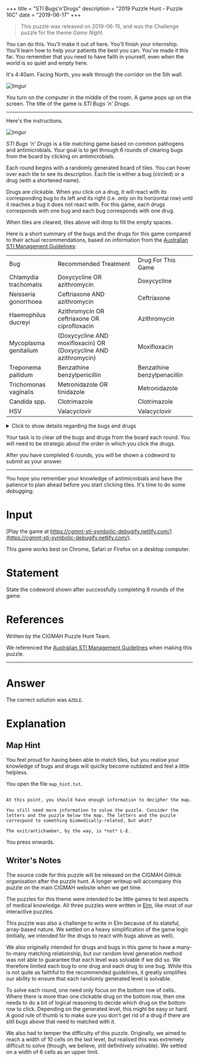 +++
title = "STI Bugs'n'Drugs"
description = "2019 Puzzle Hunt - Puzzle 16C"
date = "2019-06-17"
+++

> This puzzle was released on 2019-06-15, and was the Challenge puzzle for the theme *Game Night*.

You can do this. You'll make it out of here. You'll finish your internship. You'll learn how to help your patients the best you can. You've made it this far. You remember that you need to have faith in yourself, even when the world is so quiet and empty here.

It's 4:40am. Facing North, you walk through the corridor on the 5th wall.

![Imgur](https://i.imgur.com/cEUykIm.gif)

You turn on the computer in the middle of the room. A game pops up on the screen. The title of the game is *STI Bugs 'n' Drugs*.

---

Here's the instructions.

![Imgur](https://i.imgur.com/Hsqi5a5.gif)

*STI Bugs 'n' Drugs* is a tile matching game based on common pathogens and antimicrobials. Your goal is to get through 6 rounds of clearing bugs from the board by clicking on antimicrobials.

Each round begins with a randomly generated board of tiles. You can hover over each tile to see its description. Each tile is either a bug (circled) or a drug (with a shortened name).

Drugs are clickable. When you click on a drug, it will react with its corresponding bug to its left and its right (i.e. only on its horizontal row) until it reaches a bug it does not react with. For this game, each drugs corresponds with one bug and each bug corresponds with one drug.

When tiles are cleared, tiles above will drop to fill the empty spaces.

Here is a short summary of the bugs and the drugs for this game compared to their actual recommendations, based on information from the [Australian STI Management Guidelines](http://www.sti.guidelines.org.au/):

<table>
<tbody>
<tr>
<td>Bug</td>
<td>Recommended Treatment</td>
<td>Drug For This Game</td>
</tr>
<tr>
<td>Chlamydia trachomatis</td>
<td>Doxycycline OR azithromycin</td>
<td>Doxycycline</td>
</tr>
<tr>
<td>Neisseria gonorrhoea</td>
<td>Ceftriaxone AND azithromycin</td>
<td>Ceftriaxone</td>
</tr>
<tr>
<td>Haemophilus ducreyi</td>
<td>Azithromycin OR ceftriaxone OR ciprofloxacin</td>
<td>Azithromycin</td>
</tr>
<tr>
<td>Mycoplasma genitalium</td>
<td>(Doxycycline AND moxifloxacin) OR (Doxycycline AND azithromycin)</td>
<td>Moxifloxacin</td>
</tr>
<tr>
<td>Treponema pallidum</td>
<td>Benzathine benzylpenicillin</td>
<td>Benzathine benzylpenacillin</td>
</tr>
<tr>
<td>Trichomonas vaginalis</td>
<td>Metronidazole OR tinidazole</td>
<td>Metronidazole</td>
</tr>
<tr>
<td>Candida spp.</td>
<td>Clotrimazole</td>
<td>Clotrimazole</td>
</tr>
<tr>
<td>HSV</td>
<td>Valacyclovir</td>
<td>Valacyclovir</td>
</tr>
</tbody>
</table>

<details>
<summary> Click to show details regarding the bugs and drugs</summary>
<ol>
<li><p><i>Chlamydia trachomatis, serovars D-F</i>, a gram-negative bacterium. The recommended pharmacological  treatment for uncomplicated infection is doxycycline <i>or</i> azithromycin, but for this game, it only reacts with <i>doxycycline</i>.</p></li>
<li><p><i>Neisseria gonorrhoea</i>, a gram-negative diplococci. The recommended pharmacological treatment is ceftriaxone <i>and</i> azithromycin, but for this game, it only reacts with <i>ceftriaxone</i>. </p></li>
<li><p><i>Haemophilus ducreyi</i>, a gram-negative coccobacillus associated with <i>chancroid</i> and, on staining, often appears in a "school of fish" pattern. The recommended pharmacological treatment is azithromycin <i>or</i> ceftriaxone <i>or</i> ciprofloxacin, but for this game, it only reacts with <i>azithromycin</i>. </p></li>
<li><p><i>Mycoplasma genitalium</i>, a small flask-shaped bacterium. The recommended pharmacological treatment is doxycycline followed by azithromycin if macrolide susceptible, but very high rates of macrolide-resistance amongst risk groups in Australia (e.g. up to 80% in men who have sex with men and 50% in heterosexual women and men) mean that treatment with doxycycline followed by <i>moxifloxacin</i> is recommended where resistance is suspected. For this game, mycoplasma only reacts with <i>moxifloxacin</i>. </p></li>
<li><p><i>Treponema pallidum</i>, a spirochete seen on dark field microscopy associated with <i>syphillis</i>. The recommended pharmacological treatment is benzathine benzylpenicillin (aka benzathine penicillin G). In this game, treponema pallidum reacts with <i>benzathine benzylpenicillin (G)</i>.</p></li>
<li><p><i>Trichomonas vaginalis</i>, a parasite associated with profuse, frothy vaginal discharge. The recommended pharmacological treatment is metronidazole or tinidazole. For this game, trichomonas reacts with <i>metronidazole</i>.</p></li>
<li><p><i>Candida species</i>, fungi associated with candidiasis which often appear with budding yeasts or pseudohyphae on microscopy. The recommended pharmacological treatment is clotrimazole cream. For this game, candida reacts with clotrimazle. </p></li>
<li><p><i>Herpes simplex virus</i>, a virus associated with oral and genita lherpes. The recommended pharmacological treatment is valacyclovir. For this game, HSV reacts with valacyclovir. </p></li>
</ol>
</details>

Your task is to clear *all* the bugs and drugs from the board each round. You will need to be strategic about the order in which you click the drugs.

After you have completed 6 rounds, you will be shown a codeword to submit as your answer.

---

You hope you remember your knowledge of antimicrobials and have the patience to plan ahead before you start clicking tiles. It's time to do some *debugging*.

# Input

[Play the game at https://cgmnt-sti-symbolic-debugify.netlify.com/](https://cgmnt-sti-symbolic-debugify.netlify.com/).

This game works best on Chrome, Safari or Firefox on a desktop computer.

# Statement

State the codeword shown after successfully completing 6 rounds of the game.


# References

Written by the CIGMAH Puzzle Hunt Team.

We referenced the [Australian STI Management Guidelines](http://www.sti.guidelines.org.au/) when making this puzzle.

---

# Answer

The correct solution was `AZOLE`.

# Explanation

## Map Hint

You feel proud for having been able to match tiles, but you realise your knowledge of bugs and drugs will quiclky become outdated and feel a little helpless.

You open the file `map_hint.txt`.

```text

At this point, you should have enough information to decipher the map.

You still need more information to solve the puzzle. Consider the letters and the puzzle below the map. The letters and the puzzle correspond to something biomedically-related, but what?

The exit/antichamber, by the way, is *not* L-E.

```

You press onwards.

## Writer's Notes

The source code for this puzzle will be released on the CIGMAH GitHub organisation after the puzzle hunt. A longer writeup will accompany this puzzle on the main CIGMAH website when we get time.

The puzzles for this theme were intended to be little games to test aspects of medical knowledge. All three puzzles were written in [Elm](https://elm-lang.org/), like most of our interactive puzzles.

This puzzle was also a challenge to write in Elm because of its stateful, array-based nature. We settled on a heavy simplification of the game logic (initially, we intended for the drugs to react with bugs above as well).

We also originally intended for drugs and bugs in this game to have a many-to-many matching relationship, but our random level generation method was not able to guarantee that each level was solvable if we did so. We therefore limited each bug to one drug and each drug to one bug. While this is not quite as faithful to the recommended guidelines, it greatly simplifies our ability to ensure that each randomly generated level is solvable.

To solve each round, one need only focus on the bottom row of cells. Where there is more than one clickable drug on the bottom row, then one needs to do a bit of logical reasoning to decide which drug on the bottom row to click. Depending on the generated level, this might be easy or hard. A good rule of thumb is to make sure you don't get rid of a drug if there are still bugs above that need to matched with it.

We also had to temper the difficulty of this puzzle. Originally, we aimed to reach a width of 10 cells on the last level, but realised this was extremely difficult to solve (though, we believe, still definitively solvable). We settled on a width of 6 cells as an upper limit.

